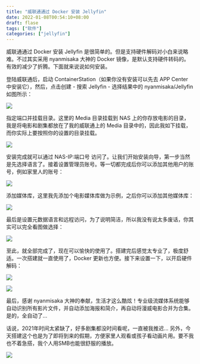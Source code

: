 ```yaml
---
title: "威联通通过 Docker 安装 Jellyfin"
date: 2022-01-08T00:54:10+08:00
draft: flase
tags: ["软件"]
categories: ["jellyfin"]
---
```


威联通通过 Docker 安装 Jellyfin 是很简单的。但是支持硬件解码对小白来说略难。不过其实采用  nyanmisaka 大神的 Docker 镜像，是默认支持硬件转码的。有效的减少了折腾。下面就来说说如何安装。

登陆威联通后，启动 ContainerStation（如果你没有安装可以先去 APP Center 中安装它），然后，点击创建 - 搜索 Jellyfin - 选择结果中的 nyanmisaka/Jellyfin 如图所示：

![](https://cdn.jsdelivr.net/gh/nassets/imgp/posts/d2201/0701.jpg)

指定端口并挂载目录。这里的 Media 目录挂载到 NAS 上的你存放电影的目录，我是将电影和剧集都放在了我的威联通上的 Media 目录中的，因此我如下挂载，而你实际上要按照你的设置的目录挂载。

![](https://cdn.jsdelivr.net/gh/nassets/imgp/posts/d2201/0702.jpg)

安装完成就可以通过 NAS-IP:端口号 访问了。让我们开始安装向导，第一步当然是先选择语言了。接着设置管理员账号。等一切都完成后你可以添加其他用户的账号，例如家里人的账号：

![](https://cdn.jsdelivr.net/gh/nassets/imgp/posts/d2201/0703.jpg)

添加媒体库，这里我先添加个电影媒体库做为示例，之后你可以添加其他媒体库：

![](https://cdn.jsdelivr.net/gh/nassets/imgp/posts/d2201/0704.jpg)

最后是设置元数据语言和远程访问，为了说明简洁，所以我没有说太多废话，你其实可以完全看图做选择：

![](https://cdn.jsdelivr.net/gh/nassets/imgp/posts/d2201/0705.jpg)

至此，就全部完成了，现在可以愉快的使用了。搭建完后感觉太专业了，极度舒适。一次搭建就一直使用了，Docker 更新也方便。接下来设置一下，以开启硬件解码：

![](https://cdn.jsdelivr.net/gh/nassets/imgp/posts/d2201/0707.jpg)

![](https://cdn.jsdelivr.net/gh/nassets/imgp/posts/d2201/0708.jpg)

最后，感谢 nyanmisaka 大神的奉献，生活才这么酷炫！专业级流媒体系统能够自动识别所有影片文件，并自动添加海报和简介，再自动将漫威电影合并为合集。是的，全自动了...

话说，2021年时间太紧缺了，好多剧集都没时间看呢，一直被我推迟... 另外，今天搭建这个也是为了即将到来的假期，方便家里人观看或孩子看动画片用。要不我也不着急搭，我个人用SMB也能很舒服的播放。

![](https://cdn.jsdelivr.net/gh/nassets/imgp/posts/d2201/0706.jpg)